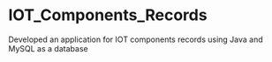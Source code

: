 # IOT_Components_Records
Developed an application for IOT components records using Java and MySQL as a database
